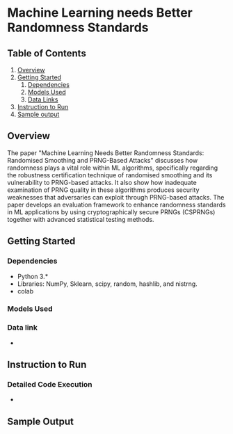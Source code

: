 # Machine Learning needs Better Randomness Standards

## Table of Contents
1. [Overview](#overview)
2. [Getting Started](#getting-started)
    1. [Dependencies](#dependencies)
    2. [Models Used](#models)
    3. [Data Links](#data)
3. [Instruction to Run](#instruction)
4. [Sample output](#sample)


## Overview <a name="overview"></a>
The paper "Machine Learning Needs Better Randomness Standards: Randomised Smoothing and PRNG-Based Attacks" discusses how randomness plays a vital role within ML algorithms, specifically regarding the robustness certification technique of randomised smoothing and its vulnerability to PRNG-based attacks. It also show how inadequate examination of PRNG quality in these algorithms produces security weaknesses that adversaries can exploit through PRNG-based attacks. The paper develops an evaluation framework to enhance randomness standards in ML applications by using cryptographically secure PRNGs (CSPRNGs) together with advanced statistical testing methods.


## Getting Started <a name="getting-started"></a>


### Dependencies <a name="dependencies"></a>
* Python 3.*
* Libraries: NumPy, Sklearn, scipy, random, hashlib, and nistrng.
* colab

### Models Used <a name="models"></a>



### Data link<a name="data"></a>
- 

## Instruction to Run<a name="instruction"></a>
### Detailed Code Execution 
* 



## Sample Output <a name="sample"></a>




